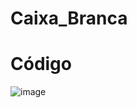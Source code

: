 # Caixa_Branca

# Código

![image](https://github.com/albertberger/Caixa_Branca/assets/114450295/0121d6b4-faaa-4a36-9e30-577f637ca8f6)
